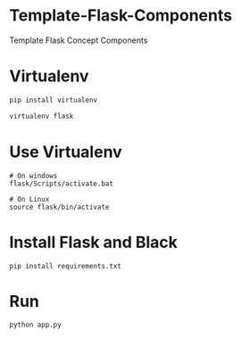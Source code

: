 # Template-Flask-Components

Template Flask Concept Components

# Virtualenv

```cmd
pip install virtualenv

virtualenv flask
```

# Use Virtualenv

```
# On windows
flask/Scripts/activate.bat

# On Linux
source flask/bin/activate
```

# Install Flask and Black

```
pip install requirements.txt
```

# Run

```
python app.py
```
